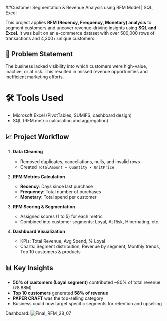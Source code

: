 ##Customer Segmentation & Revenue Analysis using RFM Model | SQL, Excel

This project applies **RFM (Recency, Frequency, Monetary) analysis** to segment customers and uncover revenue-driving insights using **SQL and Excel**.
It was built on an e-commerce dataset with over 500,000 rows of transactions and 4,300+ unique customers.

## 📌 Problem Statement
The business lacked visibility into which customers were high-value, inactive, or at risk. This resulted in missed revenue opportunities and inefficient marketing efforts.

# 🛠 Tools Used
- Microsoft Excel (PivotTables, SUMIFS, dashboard design)
- SQL (RFM metric calculation and aggregation)

## 📈 Project Workflow

1. **Data Cleaning**
   - Removed duplicates, cancellations, nulls, and invalid rows
   - Created `TotalAmount = Quantity × UnitPrice`

2. **RFM Metrics Calculation**
   - **Recency**: Days since last purchase
   - **Frequency**: Total number of purchases
   - **Monetary**: Total spend per customer

3. **RFM Scoring & Segmentation**
   - Assigned scores (1 to 5) for each metric
   - Combined into customer segments: Loyal, At Risk, Hibernating, etc.

4. **Dashboard Visualization**
   - KPIs: Total Revenue, Avg Spend, % Loyal
   - Charts: Segment distribution, Revenue by segment, Monthly trends, Top 10 customers & products

## 📊 Key Insights
- **50% of customers (Loyal segment)** contributed ~80% of total revenue (₹8.88M)
- **Top 10 customers** generated **58% of revenue**
- **PAPER CRAFT** was the top-selling category
- Business could now target specific segments for retention and upselling

Dashboard:
![Final_RFM_28_07](https://github.com/user-attachments/assets/c5509818-c99c-4aa8-9b64-d369176b1aa2)






